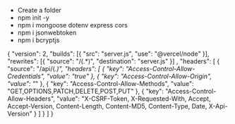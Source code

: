 - Create a folder
- npm init -y
- npm i mongoose dotenv express cors
- npm i jsonwebtoken
- npm i bcryptjs

{
"version": 2,
"builds": [{ "src": "server.js", "use": "@vercel/node" }],
"rewrites": [{ "source": "/(.*)", "destination": "server.js" }] ,
"headers": [
{
"source": "/api/(._)",
"headers": [
{ "key": "Access-Control-Allow-Credentials", "value": "true" },
{ "key": "Access-Control-Allow-Origin", "value": "_" },
{ "key": "Access-Control-Allow-Methods", "value": "GET,OPTIONS,PATCH,DELETE,POST,PUT" },
{ "key": "Access-Control-Allow-Headers", "value": "X-CSRF-Token, X-Requested-With, Accept, Accept-Version, Content-Length, Content-MD5, Content-Type, Date, X-Api-Version" }
]
}
]
}
